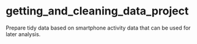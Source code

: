 # getting_and_cleaning_data_project
Prepare tidy data based on smartphone activity data that can be used for later analysis.
